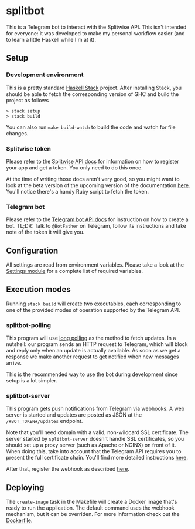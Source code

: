 # splitbot

This is a Telegram bot to interact with the Splitwise API. This isn't intended for everyone: it was developed to make my personal workflow easier (and to learn a little Haskell while I'm at it).

## Setup

### Development environment

This is a pretty standard [Haskell Stack](https://haskellstack.org) project. After installing Stack, you should be able to fetch the corresponding version of GHC and build the project as follows

```
> stack setup
> stack build
```

You can also run `make build-watch` to build the code and watch for file changes.

### Splitwise token

Please refer to the [Splitwise API docs](http://dev.splitwise.com/) for information on how to register your app and get a token. You only need to do this once.

At the time of writing those docs aren't very good, so you might want to look at the beta version of the upcoming version of the documentation [here](https://dev.beta.splitwise.com). You'll notice there's a handy Ruby script to fetch the token.

### Telegram bot

Please refer to the [Telegram bot API docs](https://core.telegram.org/bots#3-how-do-i-create-a-bot) for instruction on how to create a bot. TL;DR: Talk to `@BotFather` on Telegram, follow its instructions and take note of the token it will give you.

## Configuration

All settings are read from environment variables. Please take a look at the [Settings module](https://github.com/juanedi/splitbot/blob/master/src/Settings.hs) for a complete list of required variables.

## Execution modes

Running `stack build` will create two executables, each corresponding to one of the provided modes of operation supported by the Telegram API.

### splitbot-polling

This program will use [long polling](https://en.wikipedia.org/wiki/Push_technology#Long_polling) as the method to fetch updates. In a nutshell: our program sends an HTTP request to Telegram, which will block and reply only when an update is actually available. As soon as we get a response we make another request to get notified when new messages arrive.

This is the recommended way to use the bot during development since setup is a lot simpler.

### splitbot-server

This program gets push notifications from Telegram via webhooks. A web server is started and updates are posted as JSON at the `/#BOT_TOKEN#/updates` endpoint.

Note that you'll need domain with a valid, non-wildcard SSL certificate. The server started by `splitbot-server` doesn't handle SSL certificates, so you should set up a proxy server (such as Apache or NGINX) on front of it. When doing this, take into account that the Telegram API requires you to present the full certificate chain. You'll find more detailed instructions [here](https://core.telegram.org/bots/webhooks).

After that, register the webhook as described [here](https://core.telegram.org/bots/webhooks).

## Deploying

The `create-image` task in the Makefile will create a Docker image that's ready to run the application. The default command uses the webhook mechanism, but it can be overriden. For more information check out the [Dockerfile](https://github.com/juanedi/splitbot/blob/master/linux/Dockerfile-release).
